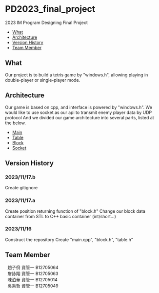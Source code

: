# PD2023_final_project
2023 IM Program Designing Final Project

- [What](#what)
- [Architecture](#architecture)
- [Version History](#version-history)
- [Team Member](#team-member)

## What

Our project is to build a tetris game by "windows.h", allowing playing in double-player or single-player mode.

## Architecture

Our game is based on cpp, and interface is powered by "windows.h".
We would like to use socket as our api to transmit enemy player data by UDP protocol
And we divided our game architecture into several parts, listed at the below.
  - [Main](#main)
  - [Table](#table)
  - [Block](#block)
  - [Socket](#socket)

## Version History

  ### 2023/11/17.b
  Create gitignore

  ### 2023/11/17.a
  Create position returning function of "block.h"
  Change our block data container from STL to C++ basic container (int/short...)

  ### 2023/11/16
  Construct the repository
  Create "main.cpp", "block.h", "table.h"
  
## Team Member
&nbsp; 趙子佾 資管一 B12705064 <br>
&nbsp; 詹詠翔 資管一 B12705063 <br>
&nbsp; 陳泊華 資管一 B12705014 <br>
&nbsp; 吳秉哲 資管一 B12705049 <br>
